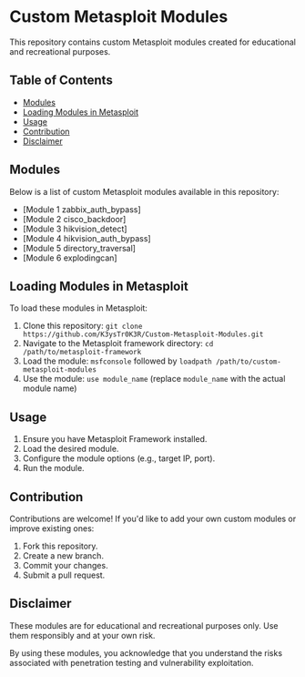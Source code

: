 # Custom Metasploit Modules

This repository contains custom Metasploit modules created for educational and recreational purposes.

## Table of Contents

- [Modules](#modules)
- [Loading Modules in Metasploit](#loading-modules-in-metasploit)
- [Usage](#usage)
- [Contribution](#contribution)
- [Disclaimer](#disclaimer)

## Modules

Below is a list of custom Metasploit modules available in this repository:

- [Module 1 zabbix_auth_bypass]
- [Module 2 cisco_backdoor]
- [Module 3 hikvision_detect]
- [Module 4 hikvision_auth_bypass]
- [Module 5 directory_traversal]
- [Module 6 explodingcan]

## Loading Modules in Metasploit

To load these modules in Metasploit:

1. Clone this repository: `git clone https://github.com/K3ysTr0K3R/Custom-Metasploit-Modules.git`
2. Navigate to the Metasploit framework directory: `cd /path/to/metasploit-framework`
3. Load the module: `msfconsole` followed by `loadpath /path/to/custom-metasploit-modules`
4. Use the module: `use module_name` (replace `module_name` with the actual module name)

## Usage

1. Ensure you have Metasploit Framework installed.
2. Load the desired module.
3. Configure the module options (e.g., target IP, port).
4. Run the module.

## Contribution

Contributions are welcome! If you'd like to add your own custom modules or improve existing ones:

1. Fork this repository.
2. Create a new branch.
3. Commit your changes.
4. Submit a pull request.

## Disclaimer

These modules are for educational and recreational purposes only. Use them responsibly and at your own risk.

By using these modules, you acknowledge that you understand the risks associated with penetration testing and vulnerability exploitation.
